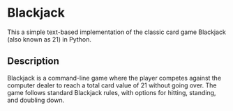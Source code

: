 # Blackjack

This a simple text-based implementation of the classic card game Blackjack (also known as 21) in Python. 

## Description

Blackjack is a command-line game where the player competes against the computer dealer to reach a total card value of 21 without going over. The game follows standard Blackjack rules, with options for hitting, standing, and doubling down.

